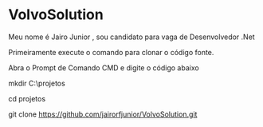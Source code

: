 # VolvoSolution

Meu nome é Jairo Junior , sou candidato para vaga de Desenvolvedor .Net

Primeiramente execute o comando para clonar o código fonte.

Abra o Prompt de Comando CMD e digite o código abaixo

mkdir C:\projetos

cd projetos

git clone https://github.com/jairorfjunior/VolvoSolution.git

